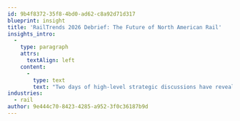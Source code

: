 ```yaml
---
id: 9b4f8372-35f8-4bd0-ad62-c8a92d71d317
blueprint: insight
title: 'RailTrends 2026 Debrief: The Future of North American Rail'
insights_intro:
  -
    type: paragraph
    attrs:
      textAlign: left
    content:
      -
        type: text
        text: "Two days of high-level strategic discussions have revealed where North American rail is heading and the obstacles that must be overcome. From capacity constraints to workforce development, the conversations were refreshingly direct about challenges whilst remaining optimistic about solutions. Here's what emerged from this year's RailTrends."
industries:
  - rail
author: 9e444c70-8423-4285-a952-3f0c36187b9d
---
```

